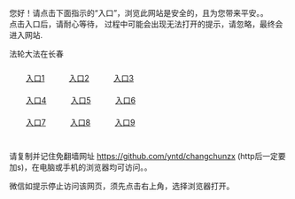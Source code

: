 您好！请点击下面指示的“入口”，浏览此网站是安全的，且为您带来平安。。 <br/>
点击入口后，请耐心等待， 过程中可能会出现无法打开的提示，请忽略，最终会进入网站. </br>

法轮大法在长春<br/>
<div style="padding:10px"><a style="margin:20px" target="_blank" href="https://d3rjlhpbkm1m4s.cloudfront.net/2Qpsp?pyjzh" id="ccLink1" rel="nofollow">入口1</a> <a target="_blank" style="margin:20px" href="https://d3kg87ijsnmj9l.cloudfront.net/2Qpsp?tovlkk" id="ccLink2" rel="nofollow">入口2</a> <a style="margin:20px" target="_blank" href="https://d2wej01yjni2ja.cloudfront.net/2Qpsp?jpwoit" id="ccLink3" rel="nofollow">入口3</a></div>

<div style="padding:10px" ><a style="margin:20px" target="_blank" href="https://d3rjlhpbkm1m4s.cloudfront.net/2Qpsp?pyjzh" id="ccLink4" rel="nofollow">入口4</a> <a style="margin:20px" href="https://d3kg87ijsnmj9l.cloudfront.net/2Qpsp?tovlkk" target="_blank" id="ccLink5" rel="nofollow">入口5</a> <a style="margin:20px" href="https://d2wej01yjni2ja.cloudfront.net/2Qpsp?jpwoit" target="_blank" id="ccLink6" rel="nofollow">入口6</a></div>

<div style="padding:10px"><a style="margin:20px" target="_blank" href="https://d3rjlhpbkm1m4s.cloudfront.net/2Qpsp?pyjzh" id="ccLink7" rel="nofollow">入口7</a> <a style="margin:20px" href="https://d3kg87ijsnmj9l.cloudfront.net/2Qpsp?tovlkk" target="_blank" id="ccLink8" rel="nofollow">入口8</a> <a style="margin:20px" target="_blank" href="https://d2wej01yjni2ja.cloudfront.net/2Qpsp?jpwoit" id="ccLink9" rel="nofollow">入口9</a></div>

<br/>



请复制并记住免翻墙网址 https://github.com/yntd/changchunzx (http后一定要加s)，在电脑或手机的浏览器均可访问。。<br/>

微信如提示停止访问该网页，须先点击右上角，选择浏览器打开。
